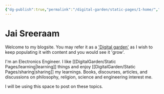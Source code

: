 ```yaml
---
{"dg-publish":true,"permalink":"/digital-garden/static-pages/1-home/","tags":"gardenEntry","dgHomeLink":true,"dgPassFrontmatter":false}
---
```


# Jai Sreeraam
Welcome to my blogsite. You may refer it as a ['Digital garden'](https://maggieappleton.com/garden-history) as I wish to keep populating it with content and you would see it 'grow'. 

I'm an Electronics Engineer. I like [[DigitalGarden/Static Pages/learning|learning]] things and enjoy [[DigitalGarden/Static Pages/sharing|sharing]] my learnings. Books, discourses, articles, and discussions on philosophy, religion, science and engineering interest me.

I will be using this space to post on these topics.

